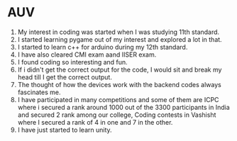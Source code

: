 # AUV
1) My interest in coding was started when I was studying 11th standard.
2) I started learning pygame out of my interest and explored a lot in that.
3) I started to learn c++ for arduino during my 12th standard.
4) I have also cleared CMI exam aand IISER exam.
5) I found coding so interesting and fun.
6) If i didn't get the correct output for the code, I would sit and break my head till I get the correct output.
7) The thought of how the devices work with the backend codes always fascinates me.
8) I have participated in many competitions and some of them are ICPC where i secured a rank around 1000 out of the 3300 participants in India and secured 2 rank among our college, Coding contests in Vashisht where I secured a rank of 4 in one and 7 in the other.
9) I have just started to learn unity.
